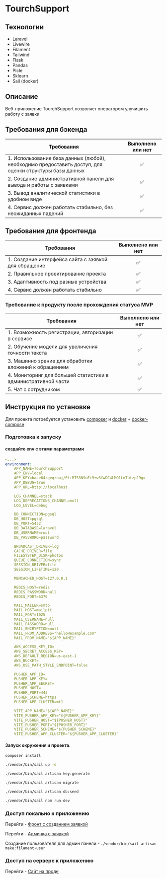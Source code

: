 # TourchSupport

## Технологии
- Laravel
- Livewire
- Filament
- Tailwind
- Flask
- Pandas
- Picle
- Sklearn
- Sail (docker)

## Описание
Веб-приложение TourchSupport позволяет оператором улучишить работу с заявки

## Требования для бэкенда
| Требования                                                                                             | Выполнено или нет | 
|--------------------------------------------------------------------------------------------------------|:-----------------:|
| 1. Использование база данных (любой), необходимо предоставить доступ, для оценки структуры базы данных |         ✅         |
| 2. Создание административной панели для вывода и работы с заявками                                     |         ✅         |
| 3. Вывод аналитической статистики в удобном виде                                                       |         ✅         |
| 4. Сервис должен работать стабильно, без неожиданных падений                                           |         ✅         |

## Требования для фронтенда
| Требования                                                   | Выполнено или нет | 
|--------------------------------------------------------------|:-----------------:|
| 1. Создание интерфейса сайта с заявкой для обращение         |         ✅         |
| 2. Правильное проектирование проекта                         |         ✅         |
| 3. Адаптивность под разные устройства                        |         ✅         |
| 4. Сервис должен работать стабильно |         ✅         |


### Требование к продукту после прохождения статуса MVP
| Требования                                                    | Выполнено или нет | 
|---------------------------------------------------------------|:-----------------:|
| 1. Возможность регистрации, авторизации в сервисе             |         ✅         |
| 2. Обучение модели для увеличения точности текста             |         ✅         |
| 3. Машинно зрение для обработки вложений к обращением         |         ✅         |
| 4. Мониторинг для большей статистики в административной части |         ✅        |
| 5. Чат с сотрудником                                          |         ✅         |

## Инструкция по установке
Для проекта потребуется установить [composer](https://getcomposer.org/) и
[docker](https://docs.docker.com/engine/install/) + [docker-compose](https://docs.docker.com/compose/install/linux/)

### Подготовка к запуску

#### создайте env с этами параметрами

```yaml
<...>
environment:
    APP_NAME=TourchSupport
    APP_ENV=local
    APP_KEY=base64:geqzouj/PfiMTS3NSuEi5+wSYwDC4LMQ1LmTutzpJ9g=
    APP_DEBUG=true
    APP_URL=http://localhost

    LOG_CHANNEL=stack
    LOG_DEPRECATIONS_CHANNEL=null
    LOG_LEVEL=debug

    DB_CONNECTION=pgsql
    DB_HOST=pgsql
    DB_PORT=5432
    DB_DATABASE=laravel
    DB_USERNAME=root
    DB_PASSWORD=password

    BROADCAST_DRIVER=log
    CACHE_DRIVER=file
    FILESYSTEM_DISK=photos
    QUEUE_CONNECTION=sync
    SESSION_DRIVER=file
    SESSION_LIFETIME=120

    MEMCACHED_HOST=127.0.0.1

    REDIS_HOST=redis
    REDIS_PASSWORD=null
    REDIS_PORT=6379

    MAIL_MAILER=smtp
    MAIL_HOST=mailpit
    MAIL_PORT=1025
    MAIL_USERNAME=null
    MAIL_PASSWORD=null
    MAIL_ENCRYPTION=null
    MAIL_FROM_ADDRESS="hello@example.com"
    MAIL_FROM_NAME="${APP_NAME}"

    AWS_ACCESS_KEY_ID=
    AWS_SECRET_ACCESS_KEY=
    AWS_DEFAULT_REGION=us-east-1
    AWS_BUCKET=
    AWS_USE_PATH_STYLE_ENDPOINT=false

    PUSHER_APP_ID=
    PUSHER_APP_KEY=
    PUSHER_APP_SECRET=
    PUSHER_HOST=
    PUSHER_PORT=443
    PUSHER_SCHEME=https
    PUSHER_APP_CLUSTER=mt1

    VITE_APP_NAME="${APP_NAME}"
    VITE_PUSHER_APP_KEY="${PUSHER_APP_KEY}"
    VITE_PUSHER_HOST="${PUSHER_HOST}"
    VITE_PUSHER_PORT="${PUSHER_PORT}"
    VITE_PUSHER_SCHEME="${PUSHER_SCHEME}"
    VITE_PUSHER_APP_CLUSTER="${PUSHER_APP_CLUSTER}"


```

#### Запуск окружения и проекта.
```bash
composer install

./vendor/bin/sail up -d

./vendor/bin/sail artisan key:generate

./vendor/bin/sail artisan migrate

./vendor/bin/sail artisan db:seed

./vendor/bin/sail npm run dev
```

### Доступ локально к приложению

Перейти - [Фронт с созданием заявкой](http://localhost)

Перейти - [Админка с заявкой](http://localhost/admin)

Создание пользователя для админ панели - ```./vendor/bin/sail artisan make:filament-user```

### Доступ на сервере к приложению

Перейти - [Сайт на проде](http://79.174.95.30/)
